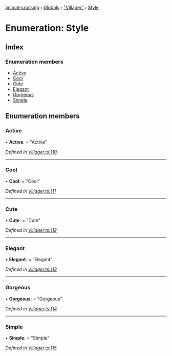 [animal-crossing](../README.md) › [Globals](../globals.md) › ["Villager"](../modules/_villager_.md) › [Style](_villager_.style.md)

# Enumeration: Style

## Index

### Enumeration members

* [Active](_villager_.style.md#active)
* [Cool](_villager_.style.md#cool)
* [Cute](_villager_.style.md#cute)
* [Elegant](_villager_.style.md#elegant)
* [Gorgeous](_villager_.style.md#gorgeous)
* [Simple](_villager_.style.md#simple)

## Enumeration members

###  Active

• **Active**: = "Active"

*Defined in [Villager.ts:110](https://github.com/Norviah/animal-crossing/blob/3d769dc/module/types/Villager.ts#L110)*

___

###  Cool

• **Cool**: = "Cool"

*Defined in [Villager.ts:111](https://github.com/Norviah/animal-crossing/blob/3d769dc/module/types/Villager.ts#L111)*

___

###  Cute

• **Cute**: = "Cute"

*Defined in [Villager.ts:112](https://github.com/Norviah/animal-crossing/blob/3d769dc/module/types/Villager.ts#L112)*

___

###  Elegant

• **Elegant**: = "Elegant"

*Defined in [Villager.ts:113](https://github.com/Norviah/animal-crossing/blob/3d769dc/module/types/Villager.ts#L113)*

___

###  Gorgeous

• **Gorgeous**: = "Gorgeous"

*Defined in [Villager.ts:114](https://github.com/Norviah/animal-crossing/blob/3d769dc/module/types/Villager.ts#L114)*

___

###  Simple

• **Simple**: = "Simple"

*Defined in [Villager.ts:115](https://github.com/Norviah/animal-crossing/blob/3d769dc/module/types/Villager.ts#L115)*
